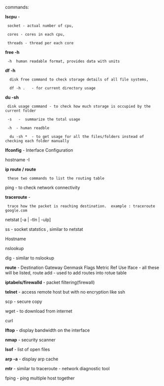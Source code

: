 commands:


**lscpu** -
     
     socket - actual number of cpu,

     cores - cores in each cpu,

     threads - thread per each core


**free -h** 
    
     -h  human readable format, provides data with units 
 

**df -h** 
      
      disk free command to check storage details of all file systems,

      df -h .   - for current directory usage
 
**du -sh**
     
     disk usage command - to check how much storage is occupied by the current folder 
     
     -s   -  summarize the total usage
     
     -h  - human readble 
     
      du -sh *  - to get usage for all the files/folders instead of checking each folder manually




**Ifconfig** - Interface Configuration
 
hostname -I 
 
**ip route / route**   

     these two commands to list the routing table
 
ping  - to check network connectivity
 
**traceroute** -  
     
     trace how the packet is reaching destination.  example : traceroute google.com 
 
netstat [-a | -tln | -ulp]
 
ss - socket statstics , similar to netstat
 
Hostname
 
nslookup
 
dig - similar to nslookup
 
**route** - Destination     Gateway         Genmask         Flags Metric Ref    Use Iface  - all these will be listed, 
route add  -  used to add routes into rotue table
 
**iptabels/firewalld** -  packet filtering(firewall)
 
**telnet** - access remote host but with no encryption like ssh
 
scp  - secure copy
 
wget  - to download from internet
 
curl
 
**Iftop** - display bandwidth on the interface
 
**nmap** - security scanner
 
**lsof** - list of open files
 
**arp -a**  - display arp cache
 
**mtr**  - similar to traceroute - network diagnostic tool
 
fping - ping multiple host together
